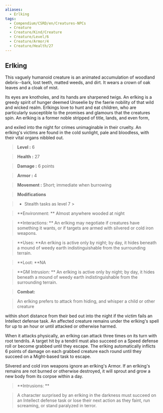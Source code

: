 ```yaml
---
aliases:
  - Erlking
tags:
  - Compendium/CSRD/en/Creatures-NPCs
  - Creature
  - Creature/Kind/Creature
  - Creature/Level/6
  - Creature/Armor/4
  - Creature/Health/27
---
```

  
    
## Erlking    
This vaguely humanoid creature is an animated accumulation of woodland debris--bark, lost teeth, matted weeds, and dirt. It wears a crown of oak leaves and a cloak of mist.  
Its eyes are knotholes, and its hands are sharpened twigs. An erlking is a greedy spirit of hunger deemed Unseelie by the faerie nobility of that wild and wicked realm. Erlkings love to hunt and eat children, who are particularly susceptible to the promises and glamours that the creatures spin. An erlking is a former noble stripped of title, lands, and even form,  
and exiled into the night for crimes unimaginable in their cruelty. An erlking's victims are found in the cold sunlight, pale and bloodless, with their vital organs nibbled out.    
  
    
> **Level :** 6    
> **Health :** 27    
> **Damage :** 6 points    
> **Armor :** 4    
> **Movement :** Short; immediate when burrowing    
> **Modifications**    
>- Stealth tasks as level 7 >  
>    
> **Environment: ** Almost anywhere wooded at night    
> **Interactions: ** An erlking may negotiate if creatures have something it wants, or if targets are armed with silvered or cold iron weapons.    
> **Uses: **An erlking is active only by night; by day, it hides beneath a mound of weedy earth indistinguishable from the surrounding terrain.    
> **Loot: **NA    
> **GM Intrusion: ** An erlking is active only by night; by day, it hides beneath a mound of weedy earth indistinguishable from the surrounding terrain.    
  
> **Combat:**   
> An erlking prefers to attack from hiding, and whisper a child or other creature  
within short distance from their bed out into the night if the victim fails an Intellect defense task. An affected creature remains under the erlking's spell for up to an hour or until attacked or otherwise harmed.  
When it attacks physically, an erlking can attack three times on its turn with root tendrils. A target hit by a tendril must also succeed on a Speed defense roll or become grabbed until they escape. The erlking automatically inflicts 6 points of damage on each grabbed creature each round until they succeed on a Might-based task to escape.  
Silvered and cold iron weapons ignore an erlking's Armor. If an erlking's remains are not burned or otherwise destroyed, it will sprout and grow a new body from its corpse within a day.    
    
  
> **Intrusions: **   
> A character surprised by an erlking in the darkness must succeed on an Intellect defense task or lose their next action as they faint, run screaming, or stand paralyzed in terror.    
